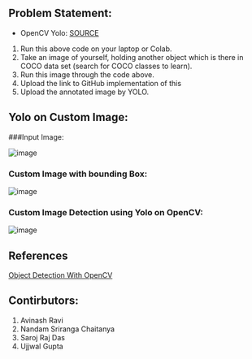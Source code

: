 ## Problem Statement:
- OpenCV Yolo:  [SOURCE](https://pysource.com/2019/06/27/yolo-object-detection-using-opencv-with-python/)
1. Run this above code on your laptop or Colab. 
2. Take an image of yourself, holding another object which is there in COCO data set (search for COCO classes to learn). 
3. Run this image through the code above. 
4. Upload the link to GitHub implementation of this
5. Upload the annotated image by YOLO. 


## Yolo on Custom Image:

###Input Image:

![image](https://user-images.githubusercontent.com/51078583/126872041-4659395c-d5fe-480f-868e-e5db656f6988.png)

### Custom Image with bounding Box:

![image](https://user-images.githubusercontent.com/51078583/126872113-40341675-e04b-4249-859f-373a97658c22.png)

### Custom Image Detection using Yolo on OpenCV:

![image](https://user-images.githubusercontent.com/51078583/126872106-ae6b4d56-4736-407a-a2dd-b461c7d76b37.png)

## References
[Object Detection With OpenCV](https://pysource.com/2019/06/27/yolo-object-detection-using-opencv-with-python/)

## Contirbutors:

1. Avinash Ravi
2. Nandam Sriranga Chaitanya
3. Saroj Raj Das
4. Ujjwal Gupta
